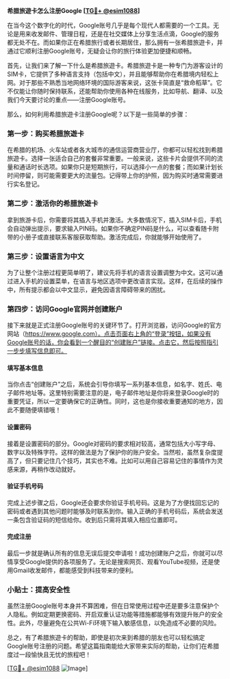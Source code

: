 **希腊旅遊卡怎么注册Google [[TG💪+ @esim1088](https://t.me/s/esim1088)]**

在当今这个数字化的时代，Google账号几乎是每个现代人都需要的一个工具。无论是用来收发邮件、管理日程，还是在社交媒体上分享生活点滴，Google的服务都无处不在。而如果你正在希腊旅行或者长期居住，那么拥有一张希腊旅遊卡，并通过它顺利注册Google账号，无疑会让你的旅行体验更加便捷和顺畅。

首先，让我们来了解一下什么是希腊旅遊卡。希腊旅遊卡是一种专门为游客设计的SIM卡，它提供了多种语言支持（包括中文），并且能够帮助你在希腊境内轻松上网。对于那些不熟悉当地网络环境的国际游客来说，这张卡简直是“救命稻草”。它不仅能让你随时保持联系，还能帮助你使用各种在线服务，比如导航、翻译、以及我们今天要讨论的重点——注册Google账号。

那么，如何利用希腊旅遊卡注册Google呢？以下是一些简单的步骤：

### 第一步：购买希腊旅遊卡

在希腊的机场、火车站或者各大城市的通信运营商营业厅，你都可以轻松找到希腊旅遊卡。选择一张适合自己的套餐非常重要。一般来说，这些卡片会提供不同的流量和通话时长选项。如果你只是短期旅行，可以选择小一点的套餐；而如果计划长时间停留，则可能需要更大的流量包。记得带上你的护照，因为购买时通常需要进行实名登记。

### 第二步：激活你的希腊旅遊卡

拿到旅游卡后，你需要将其插入手机并激活。大多数情况下，插入SIM卡后，手机会自动弹出提示，要求输入PIN码。如果你不确定PIN码是什么，可以查看随卡附带的小册子或直接联系客服获取帮助。激活完成后，你就能够开始使用了。

### 第三步：设置语言为中文

为了让整个注册过程更简单明了，建议先将手机的语言设置调整为中文。这可以通过进入手机的设置菜单，在语言与地区选项中更改语言实现。这样，在后续的操作中，所有提示都会以中文显示，避免因语言障碍带来的困扰。

### 第四步：访问Google官网并创建账户

接下来就是正式注册Google账号的关键环节了。打开浏览器，访问Google的官方网站（https://www.google.com）。点击页面右上角的“登录”按钮，如果没有Google账号的话，你会看到一个醒目的“创建账户”链接。点击它，然后按照指引一步步填写信息即可。

#### 填写基本信息

当你点击“创建账户”之后，系统会引导你填写一系列基本信息，如名字、姓氏、电子邮件地址等。这里特别需要注意的是，电子邮件地址是你将来登录Google时的重要凭证，所以一定要确保它的正确性。同时，这也是你接收重要通知的地方，因此不要随便填错哦！

#### 设置密码

接着是设置密码的部分。Google对密码的要求相对较高，通常包括大小写字母、数字以及特殊字符。这样的做法是为了保护你的账户安全。当然啦，虽然复杂度提高了，但只要记住几个技巧，其实也不难。比如可以用自己容易记住的事情作为灵感来源，再稍作改动就好。

#### 验证手机号码

完成上述步骤之后，Google还会要求你验证手机号码。这是为了方便找回忘记的密码或者遇到其他问题时能够及时联系到你。输入正确的手机号码后，系统会发送一条包含验证码的短信给你。收到后只需将其填入相应位置即可。

#### 完成注册

最后一步就是确认所有的信息无误后提交申请啦！成功创建账户之后，你就可以尽情享受Google提供的各项服务了。无论是搜索网页、观看YouTube视频，还是使用Gmail收发邮件，都能感受到科技带来的便利。

### 小贴士：提高安全性

虽然注册Google账号本身并不算困难，但在日常使用过程中还是要多注意保护个人隐私。例如定期更换密码、开启双重认证功能等措施都能够有效提升账户的安全性。此外，尽量避免在公共Wi-Fi环境下输入敏感信息，以免造成不必要的风险。

总之，有了希腊旅遊卡的帮助，即使是初次来到希腊的朋友也可以轻松搞定Google账号注册的问题。希望这篇指南能给大家带来实际的帮助，让你们在希腊度过一段愉快且无忧的旅程吧！

[[TG💪+ @esim1088](https://t.me/s/esim1088) ![Image](https://i.postimg.cc/4NQfJmqS/Snipaste-2025-05-13-00-14-12.png)]